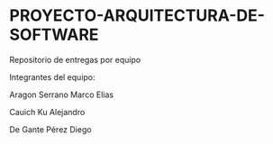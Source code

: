 # PROYECTO-ARQUITECTURA-DE-SOFTWARE
Repositorio de entregas por equipo

Integrantes del equipo:

Aragon Serrano Marco Elias

Cauich Ku Alejandro

De Gante Pérez Diego
